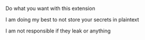 Do what you want with this extension

I am doing my best to not store your secrets in plaintext

I am not responsible if they leak or anything